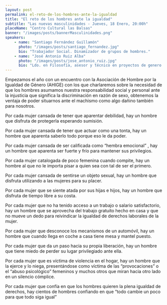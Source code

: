 ```yaml
---
layout: post
permalink: el-reto-de-los-hombres-ante-la-igualdad
title: "El reto de los hombres ante la igualdad"
subtitle: "Las nuevas masculinidades - Jueves, 18 Enero, 20:00h"
placeName: "Centro Cultural las Balsas"
banner: "/images/posts/bannerMasculinidades.png"
speakers: 
    - name: "Santiago Fernández Guillamón"
      photo: "/images/posts/santiago_fernandez.jpg"
      bio: "Trabajador Social. Dinamizador de grupos de hombres."
    - name: "José Antonio Ruiz Alba"
      photo: "/images/posts/jose_antonio_ruiz.jpg"
      bio: "Ldo. en Filosofía, asesor y técnico en proyectos de genero y nuevas masculinidades."
---
```

Empezamos el año con un encuentro con la Asociación de Hombre por la Igualdad de Género (AHIGE) con los que charlaremos sobre la necesidad de que los hombres asumamos nuestra responsabilidad social y personal ante la injusticia que significa la discriminación en razón de sexo, obtenemos la ventaja de poder situarnos ante el machismo como algo dañino también para nosotros.

Por cada mujer cansada de tener que aparentar debilidad,
hay un hombre que disfruta de protegerla esperando sumisión.

Por cada mujer cansada de tener que actuar como una tonta, hay un hombre que aparenta saberlo todo porque eso le da poder.

Por cada mujer cansada de ser calificada como “hembra emocional” ,
hay un hombre que aparenta ser fuerte y frío para mantener sus privilegios.

Por cada mujer catalogada de poco femenina cuando compite,
hay un hombre al que no le importa pisar a quien sea con tal de ser el primero.

Por cada mujer cansada de sentirse un objeto sexual,
hay un hombre que disfruta utilizando a las mujeres para su placer.

Por cada mujer que se siente atada por sus hijas e hijos,
hay un hombre que disfruta de tiempo libre a su costa.

Por cada mujer que no ha tenido acceso a un trabajo o salario satisfactorio,
hay un hombre que se aprovecha del trabajo gratuito hecho en casa y que no mueve un dedo para reivindicar la igualdad de derechos laborales de la mujer.

Por cada mujer que desconoce los mecanismos de un automóvil,
hay un hombre que cuando llega en coche a casa tiene mesa y mantel puesto.

Por cada mujer que da un paso hacia su propia liberación,
hay un hombre que tiene miedo de perder su lugar privilegiado ante ella.

Por cada mujer que es víctima de violencia en el hogar,
hay un hombre que la ejerce y lo niega, presentándose como víctima de las “provocaciones” o el “abuso psicológico” femeninos y muchos otros que miran hacia otro lado en un silencio cómplice.

Por cada mujer que confía en que los hombres quieren la plena igualdad de derechos, hay cientos de hombres confiando en que “todo cambie un poco para que todo siga igual”